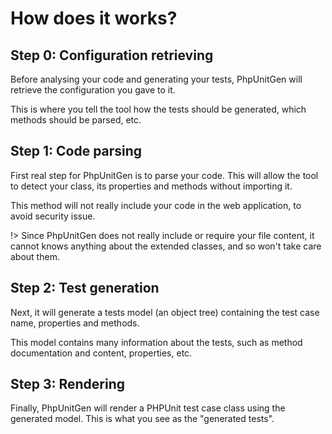 # How does it works?

## Step 0: Configuration retrieving

Before analysing your code and generating your tests, PhpUnitGen will
retrieve the configuration you gave to it.

This is where you tell the tool how the tests should be generated, which methods
should be parsed, etc.

## Step 1: Code parsing

First real step for PhpUnitGen is to parse your code. This will allow the tool
to detect your class, its properties and methods without importing it.

This method will not really include your code in the web application, to avoid
security issue.

!> Since PhpUnitGen does not really include or require your file content,
it cannot knows anything about the extended classes, and so won't take care
about them.

## Step 2: Test generation

Next, it will generate a tests model (an object tree) containing the test case
name, properties and methods.

This model contains many information about the tests, such as method
documentation and content, properties, etc.

## Step 3: Rendering

Finally, PhpUnitGen will render a PHPUnit test case class using the generated
model. This is what you see as the "generated tests".
